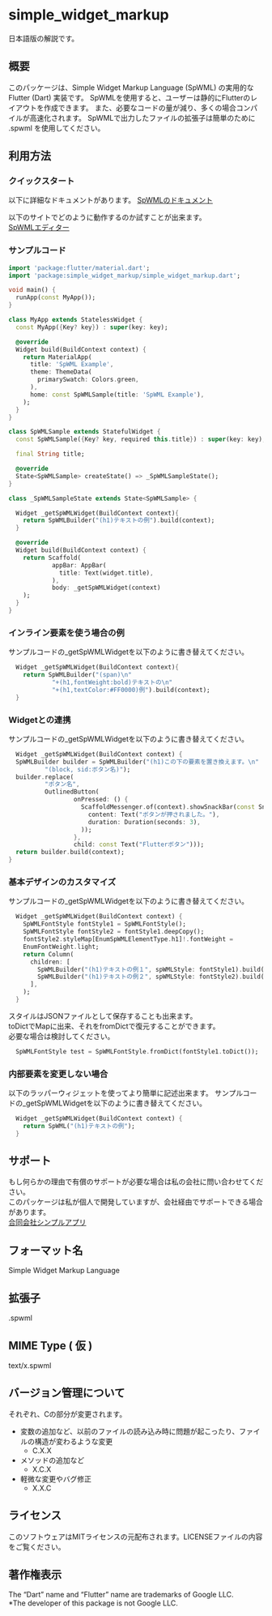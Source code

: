 # simple_widget_markup

日本語版の解説です。

## 概要
このパッケージは、Simple Widget Markup Language (SpWML) の実用的な Flutter (Dart) 実装です。
SpWMLを使用すると、ユーザーは静的にFlutterのレイアウトを作成できます。
また、必要なコードの量が減り、多くの場合コンパイルが高速化されます。
SpWMLで出力したファイルの拡張子は簡単のために .spwml を使用してください。

## 利用方法
### クイックスタート
以下に詳細なドキュメントがあります。
[SpWMLのドキュメント](https://masahidemori-simpleappli.github.io/spwml_docs/index.html)

以下のサイトでどのように動作するのか試すことが出来ます。  
[SpWMLエディター](https://simple-widget-markup-editor.web.app/)

### サンプルコード
```dart
import 'package:flutter/material.dart';
import 'package:simple_widget_markup/simple_widget_markup.dart';

void main() {
  runApp(const MyApp());
}

class MyApp extends StatelessWidget {
  const MyApp({Key? key}) : super(key: key);

  @override
  Widget build(BuildContext context) {
    return MaterialApp(
      title: 'SpWML Example',
      theme: ThemeData(
        primarySwatch: Colors.green,
      ),
      home: const SpWMLSample(title: 'SpWML Example'),
    );
  }
}

class SpWMLSample extends StatefulWidget {
  const SpWMLSample({Key? key, required this.title}) : super(key: key);

  final String title;

  @override
  State<SpWMLSample> createState() => _SpWMLSampleState();
}

class _SpWMLSampleState extends State<SpWMLSample> {

  Widget _getSpWMLWidget(BuildContext context){
    return SpWMLBuilder("(h1)テキストの例").build(context);
  }

  @override
  Widget build(BuildContext context) {
    return Scaffold(
            appBar: AppBar(
              title: Text(widget.title),
            ),
            body: _getSpWMLWidget(context)
    );
  }
}
```

### インライン要素を使う場合の例
サンプルコードの_getSpWMLWidgetを以下のように書き替えてください。
```dart
  Widget _getSpWMLWidget(BuildContext context){
    return SpWMLBuilder("(span)\n"
            "+(h1,fontWeight:bold)テキストの\n"
            "+(h1,textColor:#FF0000)例").build(context);
  }
```

### Widgetとの連携
サンプルコードの_getSpWMLWidgetを以下のように書き替えてください。
```dart
  Widget _getSpWMLWidget(BuildContext context) {
  SpWMLBuilder builder = SpWMLBuilder("(h1)この下の要素を置き換えます。\n"
          "(block, sid:ボタン名)");
  builder.replace(
          "ボタン名",
          OutlinedButton(
                  onPressed: () {
                    ScaffoldMessenger.of(context).showSnackBar(const SnackBar(
                      content: Text("ボタンが押されました。"),
                      duration: Duration(seconds: 3),
                    ));
                  },
                  child: const Text("Flutterボタン")));
  return builder.build(context);
}
```

### 基本デザインのカスタマイズ
サンプルコードの_getSpWMLWidgetを以下のように書き替えてください。
```dart
  Widget _getSpWMLWidget(BuildContext context) {
    SpWMLFontStyle fontStyle1 = SpWMLFontStyle();
    SpWMLFontStyle fontStyle2 = fontStyle1.deepCopy();
    fontStyle2.styleMap[EnumSpWMLElementType.h1]!.fontWeight =
    EnumFontWeight.light;
    return Column(
      children: [
        SpWMLBuilder("(h1)テキストの例１", spWMLStyle: fontStyle1).build(context),
        SpWMLBuilder("(h1)テキストの例２", spWMLStyle: fontStyle2).build(context),
      ],
    );
  }
```
スタイルはJSONファイルとして保存することも出来ます。  
toDictでMapに出来、それをfromDictで復元することができます。  
必要な場合は検討してください。  
```dart
  SpWMLFontStyle test = SpWMLFontStyle.fromDict(fontStyle1.toDict());
```

### 内部要素を変更しない場合
以下のラッパーウィジェットを使ってより簡単に記述出来ます。
サンプルコードの_getSpWMLWidgetを以下のように書き替えてください。
```dart
  Widget _getSpWMLWidget(BuildContext context) {
    return SpWML("(h1)テキストの例");
  }
```

## サポート
もし何らかの理由で有償のサポートが必要な場合は私の会社に問い合わせてください。  
このパッケージは私が個人で開発していますが、会社経由でサポートできる場合があります。  
[合同会社シンプルアプリ](https://simpleappli.com/index.html)

## フォーマット名
Simple Widget Markup Language

## 拡張子
.spwml

## MIME Type ( 仮 )
text/x.spwml

## バージョン管理について
それぞれ、Cの部分が変更されます。
- 変数の追加など、以前のファイルの読み込み時に問題が起こったり、ファイルの構造が変わるような変更
  - C.X.X
- メソッドの追加など
  - X.C.X
- 軽微な変更やバグ修正
  - X.X.C

## ライセンス
このソフトウェアはMITライセンスの元配布されます。LICENSEファイルの内容をご覧ください。

## 著作権表示
The “Dart” name and “Flutter” name are trademarks of Google LLC.  
*The developer of this package is not Google LLC.